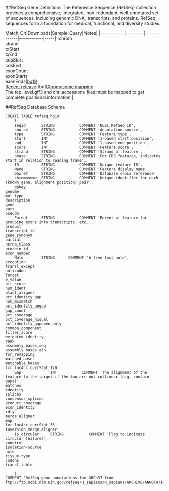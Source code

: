 ##RefSeq Gene Definitions
The Reference Sequence (RefSeq) collection provides a comprehensive, integrated, non-redundant, well-annotated set of sequences, including genomic DNA, transcripts, and proteins. RefSeq sequences form a foundation for medical, functional, and diversity studies.


Match_On|Downloads|Sample_Query|Notes|
|------------|---------|--------------|------------|-----|
|chrom<br>strand<br>txStart<br>txEnd<br>cdsStart<br>cdsEnd<br>exonCount<br>exonStarts<br>exonEnds|[hg19](http://hgdownload.cse.ucsc.edu/goldenPath/hg19/database/refFlat.txt.gz)<br>[Recent release](http://hgdownload.cse.ucsc.edu/goldenPath/currentGenomes/Homo_sapiens/database/refFlat.txt.gz)|tbd|[Chromosome mapping](http://ftp.ncbi.nlm.nih.gov/genomes/H_sapiens/ARCHIVE/ANNOTATION_RELEASE.105/Assembled_chromosomes/chr_accessions_GRCh37.p13)<br>The
top_level.gff3 and chr_accessions files must be mapped to get complete positional information.|

##RefSeq Database Schema
```Mysql
CREATE TABLE refseq_hg19
    (
    seqid       STRING           COMMENT 'NCBI RefSeq ID',
    source      STRING           COMMENT 'Annotation source',
    type        STRING           COMMENT 'Feature type',
    start       INT              COMMENT '1-based start position',
    end         INT              COMMENT '1-based end position',
    score       INT              COMMENT 'Feature score',
    strand      STRING           COMMENT 'Strand of feature',
    phase       STRING           COMMENT 'For CDS features, indicates start in relation to reading frame',
    ID          STRING           COMMENT 'Unique feature ID',
    Name        STRING           COMMENT 'Feature display name',
    Dbxref      STRING           COMMENT 'Database cross reference',
    chromosome  STRING           COMMENT 'Unique identifier for each (known gene, alignment position) pair',
    gbkey
genome
mol_type
description
gene
part
pseudo
    Parent      STRING           COMMENT 'Parent of feature for grouping exons into transcripts, etc.',
product
transcript_id
gene_synonym
partial
ncrna_class
protein_id
exon_number
    Note        STRING      COMMENT 'A free text note',
exception
transl_except
anticodon
Target
e_value
bit_score
num_ident
blast_aligner
pct_identity_gap
num_mismatch
pct_identity_ungap
gap_count
pct_coverage
pct_coverage_hiqual
pct_identity_gapopen_only
common_component
filter_score
weighted_identity
rank
assembly_bases_seq
assembly_bases_aln
for_remapping
matched_bases
matchable_bases
lxr_locAcc_currStat_120
    Gap             INT           COMMENT 'The alignment of the feature to the target if the two are not collinear (e.g. contain gaps)',
matches
identity
splices
consensus_splices
product_coverage
exon_identity
idty
merge_aligner
map
lxr_locAcc_currStat_35
inversion_merge_aligner
    Is_circular     STRING           COMMENT 'Flag to indicate ciruclar features',
country
isolation-source
note
tissue-type
codons
transl_table

    )
COMMENT 'RefSeq gene annotations for GRCh37 from ftp://ftp.ncbi.nlm.nih.gov/refseq/H_sapiens/H_sapiens/ARCHIVE/ANNOTATION_RELEASE.105/GFF/ref_GRCh37.p13_top_level.gff3.gz'
						    ```
